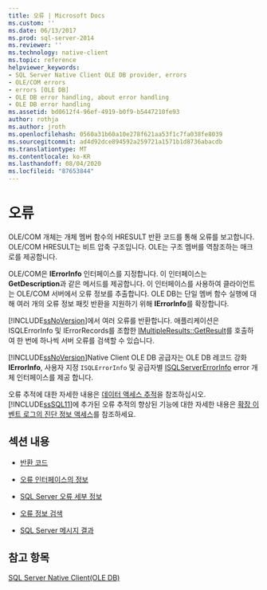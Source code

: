 ```yaml
---
title: 오류 | Microsoft Docs
ms.custom: ''
ms.date: 06/13/2017
ms.prod: sql-server-2014
ms.reviewer: ''
ms.technology: native-client
ms.topic: reference
helpviewer_keywords:
- SQL Server Native Client OLE DB provider, errors
- OLE/COM errors
- errors [OLE DB]
- OLE DB error handling, about error handling
- OLE DB error handling
ms.assetid: bd0612f4-96ef-4919-b0f9-b5447210fe93
author: rothja
ms.author: jroth
ms.openlocfilehash: 0560a31b60a10e278f621aa53f1c7fa038fe8039
ms.sourcegitcommit: ad4d92dce894592a259721a1571b1d8736abacdb
ms.translationtype: MT
ms.contentlocale: ko-KR
ms.lasthandoff: 08/04/2020
ms.locfileid: "87653844"
---
```

# <a name="errors"></a>오류
  OLE/COM 개체는 개체 멤버 함수의 HRESULT 반환 코드를 통해 오류를 보고합니다. OLE/COM HRESULT는 비트 압축 구조입니다. OLE는 구조 멤버를 역참조하는 매크로를 제공합니다.  
  
 OLE/COM은 **IErrorInfo** 인터페이스를 지정합니다. 이 인터페이스는 **GetDescription**과 같은 메서드를 제공합니다. 이 인터페이스를 사용하여 클라이언트는 OLE/COM 서버에서 오류 정보를 추출합니다. OLE DB는 단일 멤버 함수 실행에 대해 여러 개의 오류 정보 패킷 반환을 지원하기 위해 **IErrorInfo**를 확장합니다.  
  
 [!INCLUDE[ssNoVersion](../../includes/ssnoversion-md.md)]에서 여러 오류를 반환합니다. 애플리케이션은 ISQLErrorInfo 및 IErrorRecords를 조합한 [IMultipleResults::GetResult](https://go.microsoft.com/fwlink/?LinkId=129630)를 호출하여 한 번에 하나씩 서버 오류를 검색할 수 있습니다.  
  
 [!INCLUDE[ssNoVersion](../../includes/ssnoversion-md.md)]Native Client OLE DB 공급자는 OLE DB 레코드 강화 **IErrorInfo**, 사용자 지정 `ISQLErrorInfo` 및 공급자별 [ISQLServerErrorInfo](../../database-engine/dev-guide/isqlservererrorinfo-ole-db.md) error 개체 인터페이스를 제공 합니다.  
  
 오류 추적에 대한 자세한 내용은 [데이터 액세스 추적](https://go.microsoft.com/fwlink/?LinkId=125805)을 참조하십시오. [!INCLUDE[ssSQL11](../../includes/sssql11-md.md)]에 추가된 오류 추적의 향상된 기능에 대한 자세한 내용은 [확장 이벤트 로그의 진단 정보 액세스](../native-client/features/accessing-diagnostic-information-in-the-extended-events-log.md)를 참조하세요.  
  
## <a name="in-this-section"></a>섹션 내용  
  
-   [반환 코드](return-codes.md)  
  
-   [오류 인터페이스의 정보](information-in-error-interfaces.md)  
  
-   [SQL Server 오류 세부 정보](sql-server-error-detail.md)  
  
-   [오류 정보 검색](retrieving-error-information.md)  
  
-   [SQL Server 메시지 결과](sql-server-message-results.md)  
  
## <a name="see-also"></a>참고 항목  
 [SQL Server Native Client&#40;OLE DB&#41;](../native-client/ole-db/sql-server-native-client-ole-db.md)  
  
  
